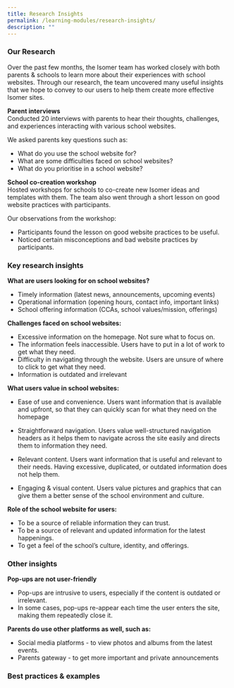 ```yaml
---
title: Research Insights
permalink: /learning-modules/research-insights/
description: ""
---
```


### Our Research

Over the past few months, the Isomer team has worked closely with both parents & schools to learn more about their experiences with school websites. Through our research, the team uncovered many useful insights that we hope to convey to our users to help them create more effective Isomer sites.

**Parent interviews**   
Conducted 20 interviews with parents to hear their thoughts, challenges, and experiences interacting with various school websites.

We asked parents key questions such as:

*   What do you use the school website for?
*   What are some difficulties faced on school websites?
*   What do you prioritise in a school website?

**School co-creation workshop**   
Hosted workshops for schools to co-create new Isomer ideas and templates with them. The team also went through a short lesson on good website practices with participants.

Our observations from the workshop:

*   Participants found the lesson on good website practices to be useful.
*   Noticed certain misconceptions and bad website practices by participants.


### Key research insights

**What are users looking for on school websites?**

*   Timely information (latest news, announcements, upcoming events)
*   Operational information (opening hours, contact info, important links)
*   School offering information (CCAs, school values/mission, offerings)

**Challenges faced on school websites:**

*   Excessive information on the homepage. Not sure what to focus on.
*   The information feels inaccessible. Users have to put in a lot of work to get what they need.
*   Difficulty in navigating through the website. Users are unsure of where to click to get what they need.
*   Information is outdated and irrelevant

**What users value in school websites:**

*   Ease of use and convenience. Users want information that is available and upfront, so that they can quickly scan for what they need on the homepage

*   Straightforward navigation. Users value well-structured navigation headers as it helps them to navigate across the site easily and directs them to information they need.

*   Relevant content. Users want information that is useful and relevant to their needs. Having excessive, duplicated, or outdated information does not help them.

*   Engaging & visual content. Users value pictures and graphics that can give them a better sense of the school environment and culture.

**Role of the school website for users:**

*   To be a source of reliable information they can trust.
*   To be a source of relevant and updated information for the latest happenings.
*   To get a feel of the school’s culture, identity, and offerings.

### Other insights ### 
**Pop-ups are not user-friendly**

*   Pop-ups are intrusive to users, especially if the content is outdated or irrelevant.
*   In some cases, pop-ups re-appear each time the user enters the site, making them repeatedly close it.

**Parents do use other platforms as well, such as:**

*   Social media platforms - to view photos and albums from the latest events.
*   Parents gateway - to get more important and private announcements

### Best practices & examples